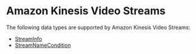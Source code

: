 # Amazon Kinesis Video Streams<a name="API_Types_Amazon_Kinesis_Video_Streams"></a>

The following data types are supported by Amazon Kinesis Video Streams:
+  [StreamInfo](API_StreamInfo.md) 
+  [StreamNameCondition](API_StreamNameCondition.md) 